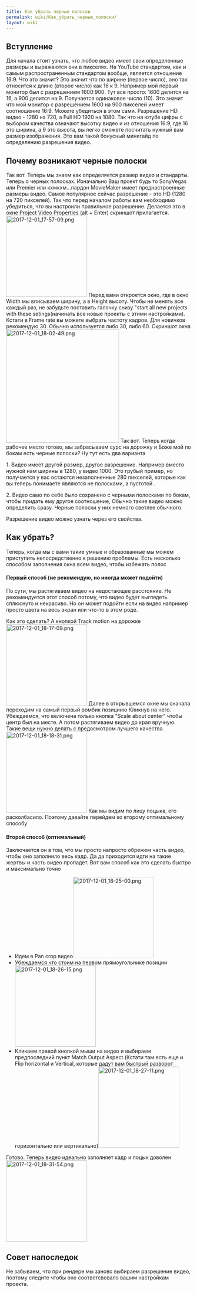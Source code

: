 ```yaml
---
title: Как убрать черные полоски
permalink: wiki/Как_убрать_черные_полоски/
layout: wiki
---
```


## Вступление

Для начала стоит узнать, что любое видео имеет свои определенные размеры
и выражаются они в пикселях. На YouTube стандартом, как и самым
распространенным стандартом вообще, является отношение 16:9. Что это
значит? Это значит что по ширине (первое число), оно так относится к
длине (второе число) как 16 к 9. Например мой первый монитор был с
разрешением 1600:900. Тут все просто: 1600 делится на 16, а 900 делится
на 9. Получается одинаковое число (10). Это значит что мой монитор с
разрешением 1600 на 900 пикселей имеет соотношение 16:9. Можете
убедиться в этом сами. Разрешение HD видео - 1280 на 720, а Full HD 1920
на 1080. Так что на ютубе цифры с выбором качества означают высотку
видео и из отношения 16:9, где 16 это ширина, а 9 это высота, вы легко
сможете посчитать нужный вам размер изображения. Это вам такой бонусный
минигайд по определению разрешения видео.

## Почему возникают черные полоски

Так вот. Теперь мы знаем как определяется размер видео и стандарты.
Теперь о черных полосках. Изначально Ваш проект будь то SonyVegas или
Premier или кхмкхм...пардон MovieMaker имеет преднастроенные размеры
видео. Самое популярное сейчас разрешение - это HD (1280 на 720
пикселей). Так что перед началом работы вам необходимо убедиться, что вы
настроили правильное разрешение. Делается это в окне Project Video
Properties (alt + Enter) скриншот прилагается.
<img src="2017-12-01_17-57-09.png" title="fig:2017-12-01_17-57-09.png" width="220" height="220" alt="2017-12-01_17-57-09.png" />
Перед вами откроется окно, где в окно Width мы вписываем ширину, а в
Height высоту. Чтобы не менять все каждый раз, не забудьте поставить
галочку снизу "start all new projects with these setings(начинать все
новые проекты с этими настройками). Кстати в Frame rate вы можете
выбрать частоту кадров. Для новичков рекомендую 30. Обычно используется
либо 30, либо 60. Скриншот окна
<img src="2017-12-01_18-02-49.png" title="fig:2017-12-01_18-02-49.png" width="307" height="307" alt="2017-12-01_18-02-49.png" />
Так вот. Теперь когда рабочее место готово, мы забрасываем сурс на
дорожку и Боже мой по бокам есть черные полоски? Ну тут есть два
варианта

1\. Видео имеет другой размер, другое разрешение. Например вместо нужной
нам ширины в 1280, у видео 1000. Это грубый пример, но получается у вас
остаются незаполненные 280 пикселей, которые как вы теперь понимаете
являются не полосками, а пустотой .

2\. Видео само по себе было сохранено с черными полосками по бокам,
чтобы придать ему другое соотношение, Обычно такие видео можно
определить сразу. Черные полоски у них немного светлее обычного.

Разрешение видео можно узнать через его свойства.

## Как убрать?

Теперь, когда мы с вами такие умные и образованные мы можем приступить
непосредственно к решению проблемы. Есть несколько способом заполнения
окна всем видео, чтобы избежать полос

#### Первый способ (не рекомендую, но иногда может подойти)

По сути, мы растягиваем видео на недостающее расстояние. Не
рекомендуется этот способ потому, что видео будет выглядеть сплюснуто и
некрасиво. Но он может подойти если на видео например просто цвета на
весь экран или что-то в этом роде.

Как это сделать? А кнопкой Track motion на дорожке
<img src="2017-12-01_18-17-09.png" title="fig:2017-12-01_18-17-09.png" width="220" height="220" alt="2017-12-01_18-17-09.png" />
Далее в открывшемся окне мы сначала переходим на самый первый ромбик
позициию Кликнув на него. Убеждаемся, что велючена только кнопка "Scale
about center" чтобы центр был на месте. А потом растягиваем видео до
края вручную. Такие вещи нужно делать с предосмотром лучшего качества.
<img src="2017-12-01_18-18-31.png" title="fig:2017-12-01_18-18-31.png" width="220" height="220" alt="2017-12-01_18-18-31.png" />
Как мы видим по лицу поцыка, его расколбасило. Поэтому давайте перейдем
ко второму оптимальному способу

#### Второй способ (оптимальный)

Заключается он в том, что мы просто напросто обрежем часть видео, чтобы
оно заполнило весь кадр. Да да приходится идти на такие жертвы и часть
видео пропадет. Вот вам способ как это сделать быстро и максимально
точно

-   Идем в Pan crop
    видео<img src="2017-12-01_18-25-00.png" title="fig:2017-12-01_18-25-00.png" width="220" height="220" alt="2017-12-01_18-25-00.png" />
-   Убеждаемся что стоим на первом прямоугольнике
    позиции<img src="2017-12-01_18-26-15.png" title="fig:2017-12-01_18-26-15.png" width="220" height="220" alt="2017-12-01_18-26-15.png" />
-   Кликаем правой кнопкой мыши на видео и выбираем предпоследний пункт
    Match Output Aspect.(Кстати там есть еще и Flip horizontal и
    Vertical, которые дадут вам быстрый разворот горизонтально или
    вертикально)<img src="2017-12-01_18-27-11.png" title="fig:2017-12-01_18-27-11.png" width="220" height="220" alt="2017-12-01_18-27-11.png" />

Готово. Теперь видео идеально заполняет кадр и поцык доволен
<img src="2017-12-01_18-31-54.png" title="fig:2017-12-01_18-31-54.png" width="220" height="220" alt="2017-12-01_18-31-54.png" />

## Совет напоследок

Не забываем, что при рендере мы заново выбираем разрешение видео,
поэтому следите чтобы оно соответсвовало вашим настройкам проекта.
